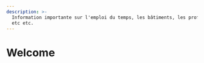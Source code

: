 ```yaml
---
description: >-
  Information importante sur l'emploi du temps, les bâtiments, les professeurs
  etc etc.
---
```


# Welcome

